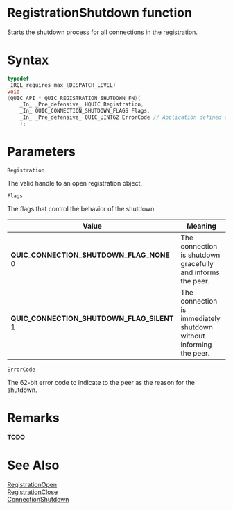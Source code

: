 RegistrationShutdown function
======

Starts the shutdown process for all connections in the registration.

# Syntax

```C
typedef
_IRQL_requires_max_(DISPATCH_LEVEL)
void
(QUIC_API * QUIC_REGISTRATION_SHUTDOWN_FN)(
    _In_ _Pre_defensive_ HQUIC Registration,
    _In_ QUIC_CONNECTION_SHUTDOWN_FLAGS Flags,
    _In_ _Pre_defensive_ QUIC_UINT62 ErrorCode // Application defined error code
    );
```

# Parameters

`Registration`

The valid handle to an open registration object.

`Flags`

The flags that control the behavior of the shutdown.

Value | Meaning
--- | ---
**QUIC_CONNECTION_SHUTDOWN_FLAG_NONE**<br>0 | The connection is shutdown gracefully and informs the peer.
**QUIC_CONNECTION_SHUTDOWN_FLAG_SILENT**<br>1 | The connection is immediately shutdown without informing the peer.

`ErrorCode`

The 62-bit error code to indicate to the peer as the reason for the shutdown.

# Remarks

**TODO**

# See Also

[RegistrationOpen](RegistrationOpen.md)<br>
[RegistrationClose](RegistrationClose.md)<br>
[ConnectionShutdown](ConnectionShutdown.md)<br>
